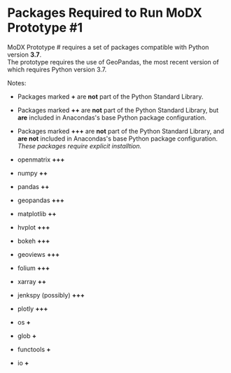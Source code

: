 # Packages Required to Run MoDX Prototype #1

MoDX Prototype # requires a set of packages compatible with Python version __3.7__.  
The prototype requires the use of GeoPandas, the most recent version of which requires Python version 3.7.   

Notes:
* Packages marked __+__ are __not__ part of the Python Standard Library.
* Packages marked __++__ are __not__ part of the Python Standard Library, but __are__ included in Anacondas's base Python package configuration.
* Packages marked __+++__ are __not__ part of the Python Standard Library, and __are not__ included in Anacondas's base Python package configuration. _These packages require explicit installtion._

* openmatrix __+++__
* numpy __++__
* pandas __++__
* geopandas __+++__
* matplotlib __++__
* hvplot __+++__
* bokeh __+++__
* geoviews __+++__
* folium __+++__
* xarray __++__
* jenkspy (possibly) __+++__
* plotly __+++__
* os __+__
* glob __+__
* functools __+__
* io __+__

